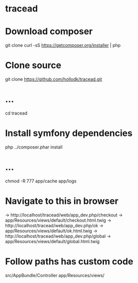 tracead
=======

# Download composer
git clone curl -sS https://getcomposer.org/installer | php

# Clone source
git clone https://github.com/hollodk/tracead.git

# ...
cd tracead

# Install symfony dependencies
php ../composer.phar install

# ...
chmod -R 777 app/cache app/logs

# Navigate to this in browser
-> http://localhost/tracead/web/app_dev.php/checkout -> app/Resources/views/default/checkout.html.twig
-> http://localhost/tracead/web/app_dev.php/ok -> app/Resources/views/default/ok.html.twig
-> http://localhost/tracead/web/app_dev.php/global -> app/Resources/views/default/global.html.twig

# Follow paths has custom code
src/AppBundle/Controller
app/Resources/views/
